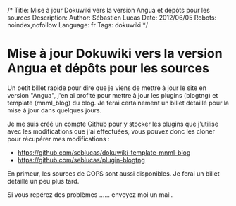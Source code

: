 /*
Title: Mise à jour Dokuwiki vers la version Angua et dépôts pour les sources
Description: 
Author: Sébastien Lucas
Date: 2012/06/05
Robots: noindex,nofollow
Language: fr
Tags: dokuwiki
*/
# Mise à jour Dokuwiki vers la version Angua et dépôts pour les sources

Un petit billet rapide pour dire que je viens de mettre à jour le site en version "Angua", j'en ai profité pour mettre à jour les plugins (blogtng) et template (mnml_blog) du blog. Je ferai certainement un billet détaillé pour la mise à jour dans quelques jours.

Je me suis créé un compte Github pour y stocker les plugins que j'utilise avec les modifications que j'ai effectuées, vous pouvez donc les cloner pour récupérer mes modifications : 
* https://github.com/seblucas/dokuwiki-template-mnml-blog
* https://github.com/seblucas/plugin-blogtng

En primeur, les sources de COPS sont aussi disponibles. Je ferai un billet détaillé un peu plus tard.

Si vous repérez des problèmes ...... envoyez moi un mail.
